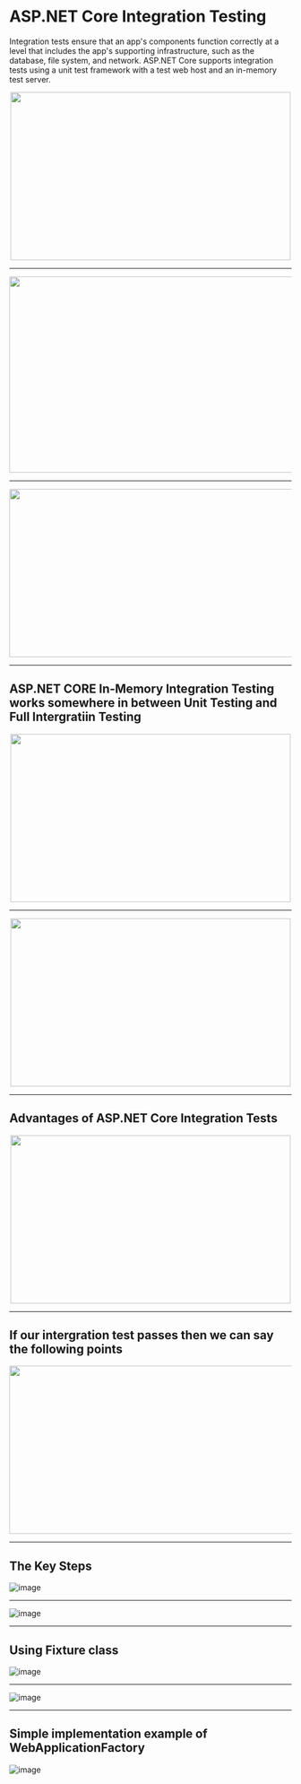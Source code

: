 # ASP.NET Core Integration Testing
Integration tests ensure that an app's components function correctly at a level that includes the app's supporting infrastructure, 
such as the database, file system, and network. ASP.NET Core supports integration tests using a unit test framework with a 
test web host and an in-memory test server. 
<p align="center">
<img src="https://user-images.githubusercontent.com/11143215/166856283-a9c385f0-ce34-4fca-85b7-f153d551e2ba.png" width="500" height ="300">
</p>

---

<p align="center">
<img src="https://user-images.githubusercontent.com/11143215/166856321-b6307685-e4a7-420b-8298-c83c56d4ae37.png" width="510" height ="350">
</p>

---

<p align="center">
<img src="https://user-images.githubusercontent.com/11143215/166856419-38d7c2b4-7dec-45d9-a7ce-20b136d22438.png" width="600" height ="300">
</p>

---

## ASP.NET CORE In-Memory Integration Testing works somewhere in between Unit Testing and Full Intergratiin Testing
<p align="center">
<img src="https://user-images.githubusercontent.com/11143215/166862944-e9e2235a-1ed4-40c3-804a-744e573c1dbf.png" width="500" height ="300">
</p>

---

<p align="center">
<img src="https://user-images.githubusercontent.com/11143215/166863082-053f4b76-e019-4f28-b4c7-99705cd66e19.png" width="500" height ="300">
</p>

---

## Advantages of ASP.NET Core Integration Tests
<p align="center">
<img src="https://user-images.githubusercontent.com/11143215/166863224-afebcf5d-a65a-4540-9fac-1d09fdc9cb86.png" width="500" height ="300">
</p>

---

## If our intergration test passes then we can say the following points
<p align="center">
<img src="https://user-images.githubusercontent.com/11143215/166864134-0df8058a-36d8-4d72-9259-0b371ee1f34d.png" width="600" height ="300">
</p>

---

## The Key Steps
  
![image](https://user-images.githubusercontent.com/11143215/166864614-a46683db-8cd4-422c-a44b-93e6cde63357.png)


---

![image](https://user-images.githubusercontent.com/11143215/166864815-05d6aeef-0f66-48ac-903c-6e9e10ea69af.png)

---

## Using Fixture class
![image](https://user-images.githubusercontent.com/11143215/166864899-ef989093-38cc-4733-970d-c977f4dc3098.png)


---

![image](https://user-images.githubusercontent.com/11143215/166865032-a4bb25af-6b92-4fbd-a2b9-3c463e41aa15.png)

---
## Simple implementation example of WebApplicationFactory
![image](https://user-images.githubusercontent.com/11143215/166865248-8e0dd8fd-fcb9-4966-95bf-034ca2aca414.png)



